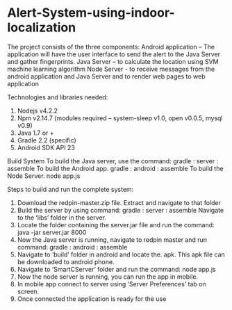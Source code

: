 # Alert-System-using-indoor-localization

The project consists of the three components:
Android application – The application will have the user interface to send the alert to the Java Server
and gather fingerprints.
Java Server – to calculate the location using SVM machine learning algorithm
Node Server - to receive messages from the android application and Java Server and to render web
pages to web application

Technologies and libraries needed:
1) Nodejs v4.2.2
2) Npm v2.14.7 (modules required – system-sleep v1.0, open v0.0.5, mysql v0.9)
3) Java 1.7 or +
4) Gradle 2.2 (specific)
5) Android SDK API 23

Build System
To build the Java server, use the command:
gradle : server : assemble
To build the Android app.
gradle : android : assemble
To build the Node Server.
node app.js

Steps to build and run the complete system:
1) Download the redpin-master.zip file. Extract and navigate to that folder
2) Build the server by using command:
gradle : server : assemble
Navigate to the ‘libs’ folder in the server.
3) Locate the folder containing the server.jar file and run the command:
java -jar server.jar 8000
4) Now the Java server is running, navigate to redpin master and run command:
gradle : android : assemble
5) Navigate to ‘build’ folder in android and locate the. apk. This apk file can be downloaded to
android phone.
6) Navigate to ‘SmartCServer’ folder and run the command:
node app.js
7) Now the node server is running, you can run the app in mobile.
8) In mobile app connect to server using ‘Server Preferences’ tab on screen.
9) Once connected the application is ready for the use
